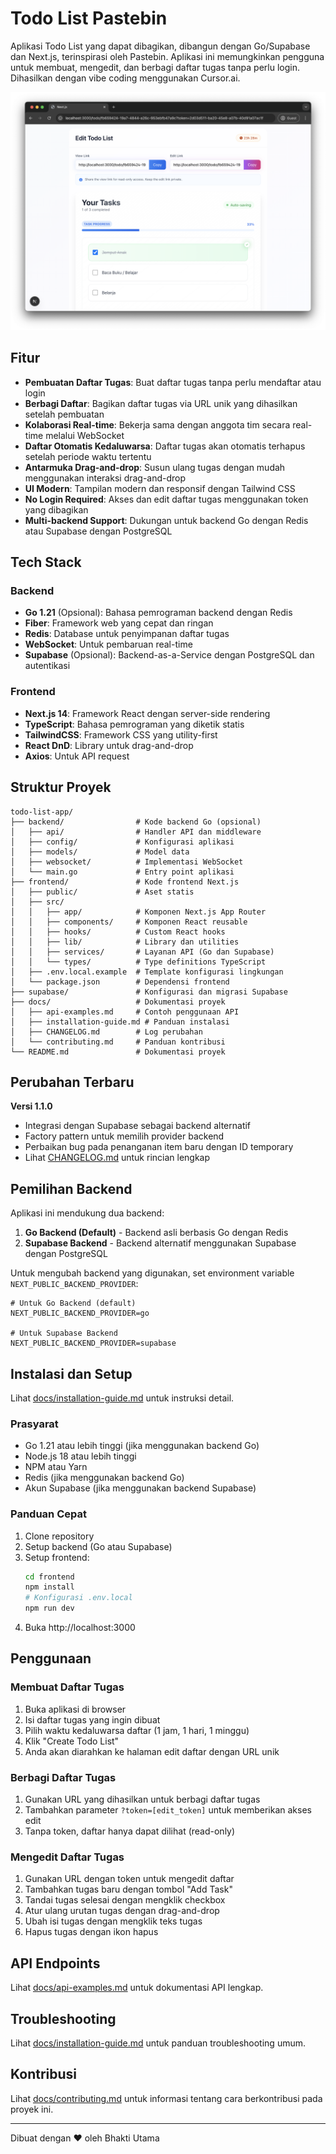 # Todo List Pastebin

Aplikasi Todo List yang dapat dibagikan, dibangun dengan Go/Supabase dan Next.js, terinspirasi oleh Pastebin. Aplikasi ini memungkinkan pengguna untuk membuat, mengedit, dan berbagi daftar tugas tanpa perlu login. Dihasilkan dengan vibe coding menggunakan Cursor.ai.

![Todo List Pastebin Screenshot](docs/screenshot.png)

## Fitur

- **Pembuatan Daftar Tugas**: Buat daftar tugas tanpa perlu mendaftar atau login
- **Berbagi Daftar**: Bagikan daftar tugas via URL unik yang dihasilkan setelah pembuatan
- **Kolaborasi Real-time**: Bekerja sama dengan anggota tim secara real-time melalui WebSocket
- **Daftar Otomatis Kedaluwarsa**: Daftar tugas akan otomatis terhapus setelah periode waktu tertentu
- **Antarmuka Drag-and-drop**: Susun ulang tugas dengan mudah menggunakan interaksi drag-and-drop
- **UI Modern**: Tampilan modern dan responsif dengan Tailwind CSS
- **No Login Required**: Akses dan edit daftar tugas menggunakan token yang dibagikan
- **Multi-backend Support**: Dukungan untuk backend Go dengan Redis atau Supabase dengan PostgreSQL

## Tech Stack

### Backend

- **Go 1.21** (Opsional): Bahasa pemrograman backend dengan Redis
- **Fiber**: Framework web yang cepat dan ringan
- **Redis**: Database untuk penyimpanan daftar tugas
- **WebSocket**: Untuk pembaruan real-time
- **Supabase** (Opsional): Backend-as-a-Service dengan PostgreSQL dan autentikasi

### Frontend

- **Next.js 14**: Framework React dengan server-side rendering
- **TypeScript**: Bahasa pemrograman yang diketik statis
- **TailwindCSS**: Framework CSS yang utility-first
- **React DnD**: Library untuk drag-and-drop
- **Axios**: Untuk API request

## Struktur Proyek

```
todo-list-app/
├── backend/                # Kode backend Go (opsional)
│   ├── api/                # Handler API dan middleware
│   ├── config/             # Konfigurasi aplikasi
│   ├── models/             # Model data
│   ├── websocket/          # Implementasi WebSocket
│   └── main.go             # Entry point aplikasi
├── frontend/               # Kode frontend Next.js
│   ├── public/             # Aset statis
│   ├── src/
│   │   ├── app/            # Komponen Next.js App Router
│   │   ├── components/     # Komponen React reusable
│   │   ├── hooks/          # Custom React hooks
│   │   ├── lib/            # Library dan utilities
│   │   ├── services/       # Layanan API (Go dan Supabase)
│   │   └── types/          # Type definitions TypeScript
│   ├── .env.local.example  # Template konfigurasi lingkungan
│   └── package.json        # Dependensi frontend
├── supabase/               # Konfigurasi dan migrasi Supabase
├── docs/                   # Dokumentasi proyek
│   ├── api-examples.md     # Contoh penggunaan API
│   ├── installation-guide.md # Panduan instalasi
│   ├── CHANGELOG.md        # Log perubahan
│   └── contributing.md     # Panduan kontribusi
└── README.md               # Dokumentasi proyek
```

## Perubahan Terbaru

**Versi 1.1.0**

- Integrasi dengan Supabase sebagai backend alternatif
- Factory pattern untuk memilih provider backend
- Perbaikan bug pada penanganan item baru dengan ID temporary
- Lihat [CHANGELOG.md](docs/CHANGELOG.md) untuk rincian lengkap

## Pemilihan Backend

Aplikasi ini mendukung dua backend:

1. **Go Backend (Default)** - Backend asli berbasis Go dengan Redis
2. **Supabase Backend** - Backend alternatif menggunakan Supabase dengan PostgreSQL

Untuk mengubah backend yang digunakan, set environment variable `NEXT_PUBLIC_BACKEND_PROVIDER`:

```
# Untuk Go Backend (default)
NEXT_PUBLIC_BACKEND_PROVIDER=go

# Untuk Supabase Backend
NEXT_PUBLIC_BACKEND_PROVIDER=supabase
```

## Instalasi dan Setup

Lihat [docs/installation-guide.md](docs/installation-guide.md) untuk instruksi detail.

### Prasyarat

- Go 1.21 atau lebih tinggi (jika menggunakan backend Go)
- Node.js 18 atau lebih tinggi
- NPM atau Yarn
- Redis (jika menggunakan backend Go)
- Akun Supabase (jika menggunakan backend Supabase)

### Panduan Cepat

1. Clone repository
2. Setup backend (Go atau Supabase)
3. Setup frontend:
   ```bash
   cd frontend
   npm install
   # Konfigurasi .env.local
   npm run dev
   ```
4. Buka http://localhost:3000

## Penggunaan

### Membuat Daftar Tugas

1. Buka aplikasi di browser
2. Isi daftar tugas yang ingin dibuat
3. Pilih waktu kedaluwarsa daftar (1 jam, 1 hari, 1 minggu)
4. Klik "Create Todo List"
5. Anda akan diarahkan ke halaman edit daftar dengan URL unik

### Berbagi Daftar Tugas

1. Gunakan URL yang dihasilkan untuk berbagi daftar tugas
2. Tambahkan parameter `?token=[edit_token]` untuk memberikan akses edit
3. Tanpa token, daftar hanya dapat dilihat (read-only)

### Mengedit Daftar Tugas

1. Gunakan URL dengan token untuk mengedit daftar
2. Tambahkan tugas baru dengan tombol "Add Task"
3. Tandai tugas selesai dengan mengklik checkbox
4. Atur ulang urutan tugas dengan drag-and-drop
5. Ubah isi tugas dengan mengklik teks tugas
6. Hapus tugas dengan ikon hapus

## API Endpoints

Lihat [docs/api-examples.md](docs/api-examples.md) untuk dokumentasi API lengkap.

## Troubleshooting

Lihat [docs/installation-guide.md](docs/installation-guide.md) untuk panduan troubleshooting umum.

## Kontribusi

Lihat [docs/contributing.md](docs/contributing.md) untuk informasi tentang cara berkontribusi pada proyek ini.

---

Dibuat dengan ❤️ oleh Bhakti Utama
